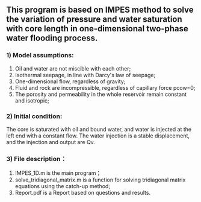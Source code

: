 ## This program is based on IMPES method to solve the variation of pressure and water saturation with core length in one-dimensional two-phase water flooding process.
### 1) Model assumptions:
  1. Oil and water are not miscible with each other;
  2. Isothermal seepage, in line with Darcy's law of seepage;
  3. One-dimensional flow, regardless of gravity;
  4. Fluid and rock are incompressible, regardless of capillary force pcow=0;
  5. The porosity and permeability in the whole reservoir remain constant and isotropic;
### 2) Initial condition:
  The core is saturated with oil and bound water, and water is injected at the left end with a constant flow. 
  The water injection is a stable displacement, and the injection and output are Qv.
### 3) File description：
  1. IMPES_1D.m is the main program；
  2. solve_tridiagonal_matrix.m is a function for solving tridiagonal matrix equations using the catch-up method;
  3. Report.pdf is a Report based on questions and results.
